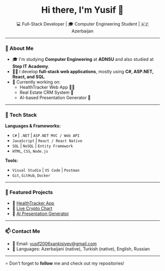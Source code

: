 <h1 align="center">Hi there, I'm Yusif 👋</h1>

<p align="center">
  💻 Full-Stack Developer | 🎓 Computer Engineering Student | 🇦🇿 Azerbaijan
</p>

---

### 💼 About Me

- 🎓 I'm studying **Computer Engineering** at **ADNSU** and also studied at **Step IT Academy**.
- 👨‍💻 I develop **full-stack web applications**, mostly using **C#, ASP.NET, React, and SQL**.
- 🚀 Currently working on:
  - HealthTracker Web App 🏃‍♂️
  - Real Estate CRM System 🏡
  - AI-based Presentation Generator 🎤

---

### 🔧 Tech Stack

**Languages & Frameworks:**
- `C#` | `.NET` | `ASP.NET MVC / Web API`
- `JavaScript` | `React / React Native`
- `SQL` | `NoSQL` | `Entity Framework`
- `HTML`, `CSS`, `Node.js`

**Tools:**
- `Visual Studio` | `VS Code` | `Postman`
- `Git`, `GitHub`, `Docker`

---

### 📌 Featured Projects

- 🔗 [HealthTracker App](https://github.com/XankisiyevYusif/Health-Tracker)
- 🔗 [Live Crypto Chart](https://github.com/XankisiyevYusif/Live-Crypto-Charts)
- 🔗 [AI Presentation Generator](https://github.com/yusifxankisiyev/AI-Presentation-Tool)

---

### 📫 Contact Me

- 📧 Email: yusif2006xankisiyev@gmail.com  
- 🧠 Languages: Azerbaijani (native), Turkish (native), English, Russian 

---

⭐️ Don't forget to **follow** me and check out my repositories!
